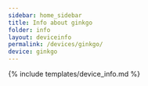```yaml
---
sidebar: home_sidebar
title: Info about ginkgo
folder: info
layout: deviceinfo
permalink: /devices/ginkgo/
device: ginkgo
---
```

{% include templates/device_info.md %}
